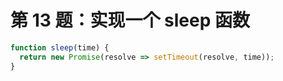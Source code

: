 # 第 13 题：实现一个 sleep 函数

```js
function sleep(time) {
  return new Promise(resolve => setTimeout(resolve, time));
}
```
